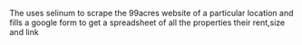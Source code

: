 The uses selinum to scrape the 99acres website of a particular location and fills a google form to get a spreadsheet of all the properties their rent,size and link
